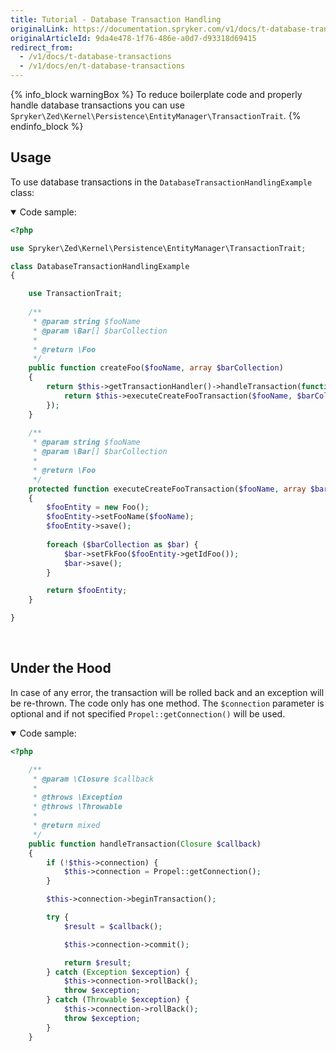 ```yaml
---
title: Tutorial - Database Transaction Handling
originalLink: https://documentation.spryker.com/v1/docs/t-database-transactions
originalArticleId: 9da4e478-1f76-486e-a0d7-d93318d69415
redirect_from:
  - /v1/docs/t-database-transactions
  - /v1/docs/en/t-database-transactions
---
```


<!--Used to be: http://spryker.github.io/tutorials/zed/database-transaction-handling/-->

{% info_block warningBox %}
To reduce boilerplate code and properly handle database transactions you can use `Spryker\Zed\Kernel\Persistence\EntityManager\TransactionTrait`.
{% endinfo_block %}

## Usage

To use database transactions in the `DatabaseTransactionHandlingExample` class:

<details open>
<summary>Code sample:</summary>
    
```php
<?php

use Spryker\Zed\Kernel\Persistence\EntityManager\TransactionTrait;

class DatabaseTransactionHandlingExample
{

    use TransactionTrait;
    
    /**
     * @param string $fooName
     * @param \Bar[] $barCollection
     *
     * @return \Foo
     */
    public function createFoo($fooName, array $barCollection)
    {
        return $this->getTransactionHandler()->handleTransaction(function () use ($fooName, $barCollection) {
            return $this->executeCreateFooTransaction($fooName, $barCollection);
        });
    }
    
    /**
     * @param string $fooName
     * @param \Bar[] $barCollection
     *
     * @return \Foo
     */
    protected function executeCreateFooTransaction($fooName, array $barCollection)
    {
        $fooEntity = new Foo();
        $fooEntity->setFooName($fooName);
        $fooEntity->save();
        
        foreach ($barCollection as $bar) {
            $bar->setFkFoo($fooEntity->getIdFoo());
            $bar->save();
        }

        return $fooEntity;
    }

}
```

</br>
</details>

## Under the Hood

In case of any error, the transaction will be rolled back and an exception will be re-thrown. The code only has one method. The `$connection` parameter is optional and if not specified `Propel::getConnection()` will be used.

<details open>
<summary>Code sample:</summary>

```php
<?php

    /**
     * @param \Closure $callback
     *
     * @throws \Exception
     * @throws \Throwable
     *
     * @return mixed
     */
    public function handleTransaction(Closure $callback)
    {
        if (!$this->connection) {
            $this->connection = Propel::getConnection();
        }

        $this->connection->beginTransaction();

        try {
            $result = $callback();

            $this->connection->commit();

            return $result;
        } catch (Exception $exception) {
            $this->connection->rollBack();
            throw $exception;
        } catch (Throwable $exception) {
            $this->connection->rollBack();
            throw $exception;
        }
    }
```

</br>
</details>

